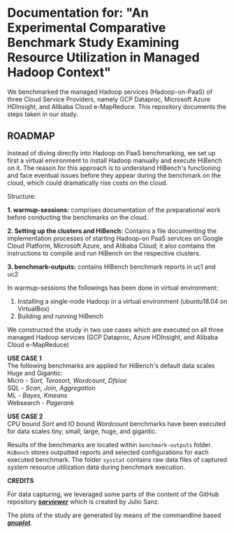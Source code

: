 # Documentation for: "An Experimental Comparative Benchmark Study Examining Resource Utilization in Managed Hadoop Context"

We benchmarked the managed Hadoop services (Hadoop-on-PaaS) of three Cloud Service Providers, namely GCP Dataproc, Microsoft Azure HDInsight, and Alibaba Cloud e-MapReduce. This repository documents the steps taken in our study. 

## ROADMAP

Instead of diving directly into Hadoop on PaaS benchmarking, we set up first a virtual environment to install Hadoop manually and execute HiBench on it. The reason for this approach is to understand HiBench's functioning and face eventual issues before they appear during the benchmark on the cloud, which could dramatically rise costs on the cloud.

Structure:  

**1. warmup-sessions:** comprises documentation of the preparational work before conducting the benchmarks on the cloud. 

**2. Setting up the clusters and HiBench:** Contains a file documenting the implementation processes of starting Hadoop-on PaaS services on Google Cloud Platform, Microsoft Azure, and Alibaba Cloud; it also comtains the instructions to compile and run HiBench on the respective clusters.  

**3. benchmark-outputs:** contains HiBench benchmark reports in uc1 and uc2

In warmup-sessions the followings has been done in virtual environment:
1. Installing a single-node Hadoop in a virtual environment (ubuntu18.04 on VirtualBox)
2. Building and running HiBench

We constructed the study in two use cases which are executed on all three managed Hadoop services (GCP Dataproc, Azure HDInsight, and Alibaba Cloud e-MapReduce) 

**USE CASE 1**  
The following benchmarks are applied for HiBench's default data scales Huge and Gigantic:  
Micro - _Sort, Terasort, Wordcount, Dfsioe_  
SQL - _Scan, Join, Aggregation_  
ML - _Bayes, Kmeans_  
Websearch - _Pagerank_   
  
**USE CASE 2**    
CPU bound _Sort_ and IO bound _Wordcount_ benchmarks have been executed for data scales tiny, small, large, huge, and gigantic. 
  
Results of the benchmarks are located within `benchmark-outputs` folder. `HiBench` stores outputted reports and selected configurations for each executed benchmark. The folder `sysstat` contains raw data files of captured system resource utilization data during benchmark execution.  

**CREDITS**  

For data capturing, we leveraged some parts of the content of the GitHub repository [**_sarviewer_**](https://github.com/juliojsb/sarviewer) which is created by Julio Sanz.  

The plots of the study are generated by means of the commandline based [**_gnuplot_**](http://gnuplot.sourceforge.net/).
